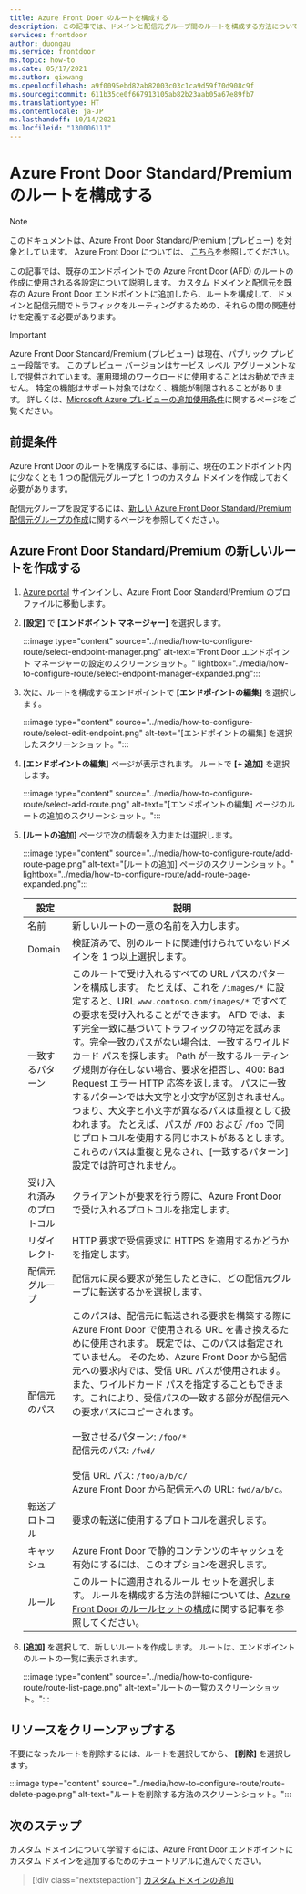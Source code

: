 ```yaml
---
title: Azure Front Door のルートを構成する
description: この記事では、ドメインと配信元グループ間のルートを構成する方法について説明します。
services: frontdoor
author: duongau
ms.service: frontdoor
ms.topic: how-to
ms.date: 05/17/2021
ms.author: qixwang
ms.openlocfilehash: a9f0095ebd82ab82003c03c1ca9d59f70d908c9f
ms.sourcegitcommit: 611b35ce0f667913105ab82b23aab05a67e89fb7
ms.translationtype: HT
ms.contentlocale: ja-JP
ms.lasthandoff: 10/14/2021
ms.locfileid: "130006111"
---
```

# <a name="configure-an-azure-front-door-standardpremium-route"></a>Azure Front Door Standard/Premium のルートを構成する

> [!Note]
> このドキュメントは、Azure Front Door Standard/Premium (プレビュー) を対象としています。 Azure Front Door については、 [こちら](../front-door-overview.md)を参照してください。

この記事では、既存のエンドポイントでの Azure Front Door (AFD) のルートの作成に使用される各設定について説明します。 カスタム ドメインと配信元を既存の Azure Front Door エンドポイントに追加したら、ルートを構成して、ドメインと配信元間でトラフィックをルーティングするための、それらの間の関連付けを定義する必要があります。

> [!IMPORTANT]
> Azure Front Door Standard/Premium (プレビュー) は現在、パブリック プレビュー段階です。
> このプレビュー バージョンはサービス レベル アグリーメントなしで提供されています。運用環境のワークロードに使用することはお勧めできません。 特定の機能はサポート対象ではなく、機能が制限されることがあります。
> 詳しくは、[Microsoft Azure プレビューの追加使用条件](https://azure.microsoft.com/support/legal/preview-supplemental-terms/)に関するページをご覧ください。

## <a name="prerequisites"></a>前提条件

Azure Front Door のルートを構成するには、事前に、現在のエンドポイント内に少なくとも 1 つの配信元グループと 1 つのカスタム ドメインを作成しておく必要があります。 

配信元グループを設定するには、[新しい Azure Front Door Standard/Premium 配信元グループの作成](how-to-create-origin.md)に関するページを参照してください。 

## <a name="create-a-new-azure-front-door-standardpremium-route"></a>Azure Front Door Standard/Premium の新しいルートを作成する

1. [Azure portal](https://portal.azure.com) サインインし、Azure Front Door Standard/Premium のプロファイルに移動します。

1. **[設定]** で **[エンドポイント マネージャー]** を選択します。
   
    :::image type="content" source="../media/how-to-configure-route/select-endpoint-manager.png" alt-text="Front Door エンドポイント マネージャーの設定のスクリーンショット。" lightbox="../media/how-to-configure-route/select-endpoint-manager-expanded.png":::

1. 次に、ルートを構成するエンドポイントで **[エンドポイントの編集]** を選択します。
   
    :::image type="content" source="../media/how-to-configure-route/select-edit-endpoint.png" alt-text="[エンドポイントの編集] を選択したスクリーンショット。":::

1. **[エンドポイントの編集]** ページが表示されます。 ルートで **[+ 追加]** を選択します。
    
    :::image type="content" source="../media/how-to-configure-route/select-add-route.png" alt-text="[エンドポイントの編集] ページのルートの追加のスクリーンショット。":::    
    
1. **[ルートの追加]** ページで次の情報を入力または選択します。

    :::image type="content" source="../media/how-to-configure-route/add-route-page.png" alt-text="[ルートの追加] ページのスクリーンショット。" lightbox="../media/how-to-configure-route/add-route-page-expanded.png"::: 

    | 設定 | 説明 |
    | --- | --- |
    | 名前 | 新しいルートの一意の名前を入力します。 |   
    | Domain| 検証済みで、別のルートに関連付けられていないドメインを 1 つ以上選択します。 |
    | 一致するパターン  | このルートで受け入れるすべての URL パスのパターンを構成します。 たとえば、これを `/images/*` に設定すると、URL `www.contoso.com/images/*` ですべての要求を受け入れることができます。 AFD では、まず完全一致に基づいてトラフィックの特定を試みます。完全一致のパスがない場合は、一致するワイルドカード パスを探します。 Path が一致するルーティング規則が存在しない場合、要求を拒否し、400: Bad Request エラー HTTP 応答を返します。 パスに一致するパターンでは大文字と小文字が区別されません。つまり、大文字と小文字が異なるパスは重複として扱われます。 たとえば、パスが `/FOO` および `/foo` で同じプロトコルを使用する同じホストがあるとします。 これらのパスは重複と見なされ、[一致するパターン] 設定では許可されません。 |
    | 受け入れ済みのプロトコル | クライアントが要求を行う際に、Azure Front Door で受け入れるプロトコルを指定します。 |
    | リダイレクト | HTTP 要求で受信要求に HTTPS を適用するかどうかを指定します。 |
    | 配信元グループ | 配信元に戻る要求が発生したときに、どの配信元グループに転送するかを選択します。 |
    | 配信元のパス | このパスは、配信元に転送される要求を構築する際に Azure Front Door で使用される URL を書き換えるために使用されます。 既定では、このパスは指定されていません。 そのため、Azure Front Door から配信元への要求内では、受信 URL パスが使用されます。 また、ワイルドカード パスを指定することもできます。これにより、受信パスの一致する部分が配信元への要求パスにコピーされます。 </br></br>一致させるパターン: `/foo/*`</br>配信元のパス: `/fwd/`</br></br>受信 URL パス: `/foo/a/b/c/`</br>Azure Front Door から配信元への URL: `fwd/a/b/c`。 |
    | 転送プロトコル | 要求の転送に使用するプロトコルを選択します。 |
    | キャッシュ | Azure Front Door で静的コンテンツのキャッシュを有効にするには、このオプションを選択します。 |
    | ルール | このルートに適用されるルール セットを選択します。 ルールを構成する方法の詳細については、[Azure Front Door のルールセットの構成](how-to-configure-rule-set.md)に関する記事を参照してください。 | 

1. **[追加]** を選択して、新しいルートを作成します。 ルートは、エンドポイントのルートの一覧に表示されます。
    
    :::image type="content" source="../media/how-to-configure-route/route-list-page.png" alt-text="ルートの一覧のスクリーンショット。":::  
    
## <a name="clean-up-resources"></a>リソースをクリーンアップする

不要になったルートを削除するには、ルートを選択してから、 **[削除]** を選択します。 

:::image type="content" source="../media/how-to-configure-route/route-delete-page.png" alt-text="ルートを削除する方法のスクリーンショット。":::  

## <a name="next-steps"></a>次のステップ
カスタム ドメインについて学習するには、Azure Front Door エンドポイントにカスタム ドメインを追加するためのチュートリアルに進んでください。

> [!div class="nextstepaction"]
> [カスタム ドメインの追加]()
